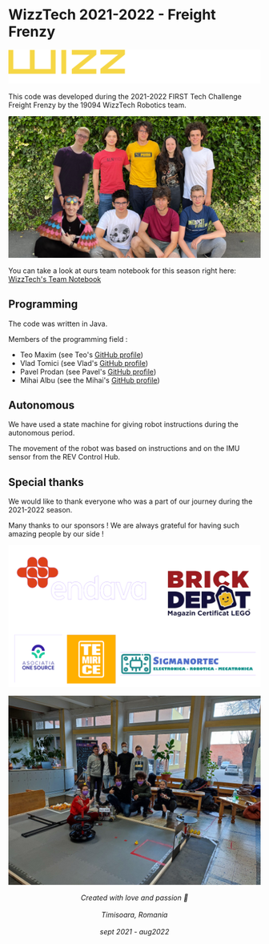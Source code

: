 # WizzTech 2021-2022 - Freight Frenzy

<img src="images/wizztech-logo-text-2023-2024.png" style="width: 600px">

This code was developed during the 2021-2022 FIRST Tech Challenge Freight Frenzy by the 19094 WizzTech Robotics team.

<img src="images/poza-grup16x9.png">

You can take a look at ours team notebook for this season right here: [WizzTech's Team Notebook](https://drive.google.com/file/d/1prgW-KJX31VKSASJfa112QSmGd3WIRzn/view?usp=sharing)

## Programming

The code was written in Java.

Members of the programming field :
- Teo Maxim (see Teo's [GitHub profile](https://github.com/tmaxmax))
- Vlad Tomici (see Vlad's [GitHub profile](https://github.com/VladTomici14))
- Pavel Prodan (see Pavel's [GitHub profile](https://github.com/PavelProdan))
- Mihai Albu (see the Mihai's [GitHub profile](https://github.com/LittleGreenMen-1))


## Autonomous
We have used a state machine for giving robot instructions during the autonomous period. 

The movement of the robot was based on instructions and on the IMU sensor from the REV Control Hub.

## Special thanks

We would like to thank everyone who was a part of our journey during the 2021-2022 season. 

Many thanks to our sponsors ! We are always grateful for having such amazing people by our side ! 

<img src="images/sponsors.png">

![Tema picture from the 2021-2022 remote regionals](images/team-photo-regionals.jpeg)

<center style="font-style: italic;"> Created with love and passion 💜 </center> <br>
<center style="font-style: italic;"> Timisoara, Romania </center> <br>
<center style="font-style: italic;"> sept 2021 - aug2022 </center> <br>
